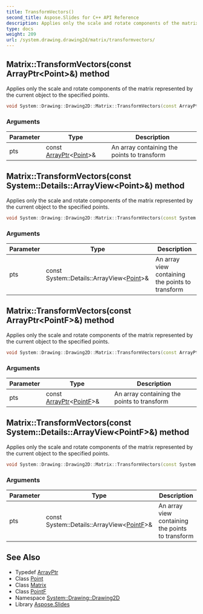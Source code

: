 ```yaml
---
title: TransformVectors()
second_title: Aspose.Slides for C++ API Reference
description: Applies only the scale and rotate components of the matrix represented by the current object to the specified points.
type: docs
weight: 209
url: /system.drawing.drawing2d/matrix/transformvectors/
---
```

## Matrix::TransformVectors(const ArrayPtr\<Point\>\&) method


Applies only the scale and rotate components of the matrix represented by the current object to the specified points.

```cpp
void System::Drawing::Drawing2D::Matrix::TransformVectors(const ArrayPtr<Point> &pts)
```


### Arguments

| Parameter | Type | Description |
| --- | --- | --- |
| pts | const [ArrayPtr](../../../system/arrayptr/)\<[Point](../../../system.drawing/point/)\>\& | An array containing the points to transform |

## Matrix::TransformVectors(const System::Details::ArrayView\<Point\>\&) method


Applies only the scale and rotate components of the matrix represented by the current object to the specified points.

```cpp
void System::Drawing::Drawing2D::Matrix::TransformVectors(const System::Details::ArrayView<Point> &pts)
```


### Arguments

| Parameter | Type | Description |
| --- | --- | --- |
| pts | const System::Details::ArrayView\<[Point](../../../system.drawing/point/)\>\& | An array view containing the points to transform |

## Matrix::TransformVectors(const ArrayPtr\<PointF\>\&) method


Applies only the scale and rotate components of the matrix represented by the current object to the specified points.

```cpp
void System::Drawing::Drawing2D::Matrix::TransformVectors(const ArrayPtr<PointF> &pts)
```


### Arguments

| Parameter | Type | Description |
| --- | --- | --- |
| pts | const [ArrayPtr](../../../system/arrayptr/)\<[PointF](../../../system.drawing/pointf/)\>\& | An array containing the points to transform |

## Matrix::TransformVectors(const System::Details::ArrayView\<PointF\>\&) method


Applies only the scale and rotate components of the matrix represented by the current object to the specified points.

```cpp
void System::Drawing::Drawing2D::Matrix::TransformVectors(const System::Details::ArrayView<PointF> &pts)
```


### Arguments

| Parameter | Type | Description |
| --- | --- | --- |
| pts | const System::Details::ArrayView\<[PointF](../../../system.drawing/pointf/)\>\& | An array view containing the points to transform |

## See Also

* Typedef [ArrayPtr](../../../system/arrayptr/)
* Class [Point](../../../system.drawing/point/)
* Class [Matrix](../)
* Class [PointF](../../../system.drawing/pointf/)
* Namespace [System::Drawing::Drawing2D](../../)
* Library [Aspose.Slides](../../../)